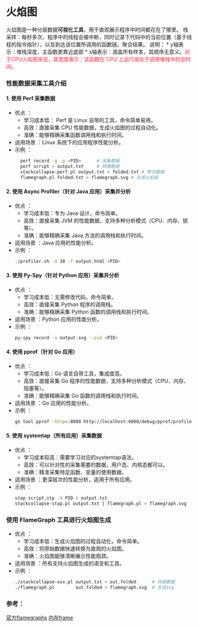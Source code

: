 # 火焰图

火焰图是一种分层数据**可视化工具**，用于直观展示程序中时间都花在了哪里。
栈采样：每秒多次，程序中的线程会被中断，同时记录下代码中的当前位置（基于线程的指令指针），以及到达该位置所调用的函数链。聚合结果。
说明：
    * y轴表示：堆栈深度，主函数更靠近底部
    * x轴表示：涵盖所有样本，其顺序无意义。<span style="color: rgb(255, 41, 65);">对于CPU火焰图来说，其宽度表示：该函数在 CPU 上运行或处于调用堆栈中的总时间。</span>

### 性能数据采集工具介绍
#### 1. 使用 Perf 采集数据
- 优点 ：
  - 学习成本低： Perf 是 Linux 自带的工具，命令简单易用。
  - 高效：直接采集 CPU 性能数据，生成火焰图的过程自动化。
  - 准确：能够精确采集函数调用栈和执行时间。
- 适用场景 ：Linux 系统下的应用程序性能分析。
- 示例 ：
  ```bash
    perf record -g -p <PID>      # 采集数据
    perf script > output.txt     # 转换数据
    stackcollapse-perf.pl output.txt > folded.txt # 聚合数据
    flamegraph.pl folded.txt > flamegraph.svg # 生成火焰图
   ```

#### 2. 使用 Async Profiler（针对 Java 应用）采集并分析
- 优点 ：
  - 学习成本低：专为 Java 设计，命令简单。
  - 高效：直接采集 JVM 的性能数据，支持多种分析模式（CPU、内存、锁等）。
  - 准确：能够精确采集 Java 方法的调用栈和执行时间。
- 适用场景 ：Java 应用的性能分析。
- 示例 ：
  ```bash
  ./profiler.sh -d 30 -f output.html <PID>
  ```
#### 3. 使用 Py-Spy（针对 Python 应用）采集并分析
- 优点 ：
  - 学习成本低：无需修改代码，命令简单。
  - 高效：直接采集 Python 程序的调用栈。
  - 准确：能够精确采集 Python 函数的调用栈和执行时间。
- 适用场景 ：Python 应用的性能分析。
- 示例 ：
  ```bash
  py-spy record -o output.svg --pid <PID>
   ```
#### 4. 使用 pprof（针对 Go 应用）
- 优点 ：
  - 学习成本低：Go 语言自带工具，集成度高。
  - 高效：直接采集 Go 程序的性能数据，支持多种分析模式（CPU、内存、阻塞等）。
  - 准确：能够精确采集 Go 函数的调用栈和执行时间。
- 适用场景 ：Go 应用的性能分析。
- 示例 ：
  ```bash
  go tool pprof -http=:8080 http://localhost:6060/debug/pprof/profile
   ```
#### 5. 使用 systemtap（所有应用）采集数据
- 优点 ：
  - 学习成本较高：需要学习对应的systemtap语法。
  - 高效：可以针对性的采集需要的数据，用户态、内核态都可以。
  - 准确：精准采集特定函数、变量的使用数据。
- 适用场景 ：更深层次的性能分析，适用于所有应用。
- 示例 ：
  ```bash
  stap script.stp -X PID > output.txt 
  stackcollapse-stap.pl output.txt | flamegraph.pl > flamegraph.svg
   ```

### 使用 FlameGraph 工具进行火焰图生成
- 优点 ：
  - 学习成本低：生成火焰图的过程自动化，命令简单。
  - 高效：将原始数据快速转换为直观的火焰图。
  - 准确：火焰图能够清晰展示性能瓶颈。
- 适用场景 ：所有支持火焰图生成的语言和工具。
- 示例 ：
  ```bash
  ./stackcollapse-xxx.pl output.txt > out.folded      # 转换数据
  ./flamegraph.pl        out.folded > flamegraph.svg  # 生成svg
   ```



### 参考：
[官方flamegraphs](https://www.brendangregg.com/flamegraphs.html)
[内存frame](https://www.brendangregg.com/FlameGraphs/memoryflamegraphs.html)